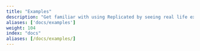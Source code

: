 ```yaml
---
title: "Examples"
description: "Get familiar with using Replicated by seeing real life examples of how to use the integration API and CLI to distribute an application."
aliases: ['docs/examples']
weight: 104
index: "docs"
aliases: [/docs/examples/]
---
```

